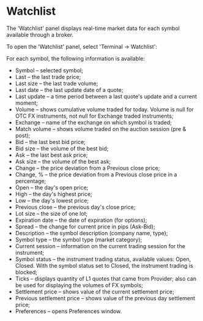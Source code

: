 # Watchlist

The 'Watchlist' panel displays real-time market data for each symbol available through a broker.

To open the 'Watchlist' panel, select 'Terminal -&gt; Watchlist':

For each symbol, the following information is available:

* Symbol – selected symbol;
* Last – the last trade price;
* Last size – the last trade volume;
* Last date – the last update date of a quote;
* Last update – a time period between a last quote's update and a current moment;
* Volume – shows cumulative volume traded for today. Volume is null for OTC FX instruments, not null for Exchange traded instruments;
* Exchange – name of the exchange on which symbol is traded;
* Match volume – shows volume traded on the auction session \(pre & post\);
* Bid – the last best bid price;
* Bid size – the volume of the best bid;
* Ask – the last best ask price;
* Ask size – the volume of the best ask;
* Change – the price deviation from a Previous close price;
* Change, % – the price deviation from a Previous close price in a percentage;
* Open – the day's open price;
* High – the day's highest price;
* Low – the day's lowest price;
* Previous close – the previous day's close price;
* Lot size – the size of one lot;
* Expiration date – the date of expiration \(for options\);
* Spread – the change for current price in pips \(Ask-Bid\);
* Description – the symbol description \(company name, type\);
* Symbol type – the symbol type \(market category\);
* Current session – information on the current trading session for the instrument;
* Symbol status – the instrument trading status, available values: Open, Closed. With the symbol status set to Closed, the instrument trading is blocked;
* Ticks – displays quantity of L1 quotes that came from Provider; also can be used for displaying the volumes of FX symbols;
* Settlement price – shows value of the current settlement price;
* Previous settlement price – shows value of the previous day settlement price;
* Preferences – opens Preferences window.


